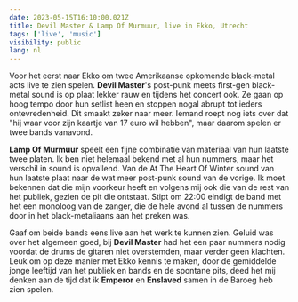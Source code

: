```yaml
---
date: 2023-05-15T16:10:00.021Z
title: Devil Master & Lamp Of Murmuur, live in Ekko, Utrecht
tags: ['live', 'music']
visibility: public
lang: nl
---
```

Voor het eerst naar Ekko om twee Amerikaanse opkomende black-metal acts live te zien spelen. **Devil Master**'s post-punk meets first-gen black-metal sound is op plaat lekker rauw en tijdens het concert ook. Ze gaan op hoog tempo door hun setlist heen en stoppen nogal abrupt tot ieders ontevredenheid. Dit smaakt zeker naar meer. Iemand roept nog iets over dat "hij waar voor zijn kaartje van 17 euro wil hebben", maar daarom spelen er twee bands vanavond.

**Lamp Of Murmuur** speelt een fijne combinatie van materiaal van hun laatste twee platen. Ik ben niet helemaal bekend met al hun nummers, maar het verschil in sound is opvallend. Van de At The Heart Of Winter sound van hun laatste plaat naar de wat meer post-punk sound van de vorige. Ik moet bekennen dat die mijn voorkeur heeft en volgens mij ook die van de rest van het publiek, gezien de pit die ontstaat. Stipt om 22:00 eindigt de band met het een monoloog van de zanger, die de hele avond al tussen de nummers door in het black-metaliaans aan het preken was.

Gaaf om beide bands eens live aan het werk te kunnen zien. Geluid was over het algemeen goed, bij **Devil Master** had het een paar nummers nodig voordat de drums de gitaren niet overstemden, maar verder geen klachten. Leuk om op deze manier met Ekko kennis te maken, door de gemiddelde jonge leeftijd van het publiek en bands en de spontane pits, deed het mij denken aan de tijd dat ik **Emperor** en **Enslaved** samen in de Baroeg heb zien spelen.
